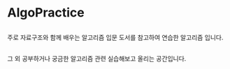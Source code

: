 # AlgoPractice
##
주로 자료구조와 함께 배우는 알고리즘 입문 도서를 참고하여 연습한 알고리즘 입니다.
##
그 외 공부하거나 궁금한 알고리즘 관련 실습해보고 올리는 공간입니다.
##
